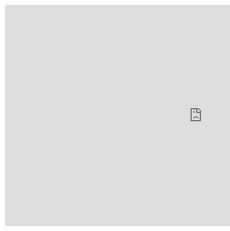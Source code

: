 <center>




<iframe width="1280" height="720" src="https://www.youtube.com/embed/hepFlpCdTgU" title="#BATTLEDRIFT - Vaughn vs. Daigo" frameborder="0" allow="accelerometer; autoplay; clipboard-write; encrypted-media; gyroscope; picture-in-picture" allowfullscreen></iframe>
